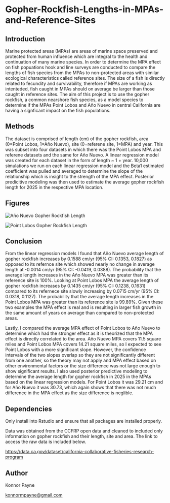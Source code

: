 # Gopher-Rockfish-Lengths-in-MPAs-and-Reference-Sites

## Introduction

Marine protected areas (MPAs) are areas of marine space preserved and protected from human influence which are integral to the health and continuation of many marine species. In order to determine the MPA effect on fish popuations hook and line surveys are conducted to compare the lengths of fish species from the MPAs to non-protected areas with similar ecological characteristics called reference sites. The size of a fish is directly related to fecundity and survivability, therefore if MPAs are working as intenteded, fish caught in MPAs should on average be larger than those caught in reference sites. The aim of this project is to use the gopher rockfish, a common nearshore fish species, as a model species to determine if the MPAs Point Lobos and Año Nuevo in central California are having a signficant impact on the fish populations. 

## Methods

The dataset is comprised of length (cm) of the gopher rockfish, area (0=Point Lobos, 1=Año Nuevo), site (0=referene site, 1=MPA) and year. This was subset into four datasets in which there was the Point Lobos MPA and referene datasets and the same for Año Nuevo. A linear regression model was created for each dataset in the form of length ~ 1 + year. 10,000 simulations we run on each linear regression model and the Beta1 estimated coefficient was pulled and averaged to determine the slope of the relationship which is insight to the strength of the MPA effect. Posterior predicitive modeling was then used to estimate the average gopher rockfish length for 2025 in the respective MPA location. 

## Figures 
![Año Nuevo Gopher Rockfish Length](https://github.com/user-attachments/assets/d831d410-3456-491e-b308-71d19deb5c34)

![Point Lobos Gopher Rockfish Length](https://github.com/user-attachments/assets/7057f92c-9363-464e-a48c-bbccd2d85d06)

## Conclusion 

From the linear regression models I found that Año Nuevo average length of gopher rockfish increases by 0.1588 cm/yr (95% CI: 0.1353, 0.1827) as opposed to its refernce site which showed nearly no change in average length at -0.0014 cm/yr (95% CI: -0.0419, 0.0388). The probability that the average length increases in the Año Nuevo MPA was greater than its reference site is 100%. Looking at Point Lobos MPA the average length of gopher rockfish increases by 0.1435 cm/yr (95% CI: 0.1238, 0.1631) compared to its refernece site slowly increasing by 0.0715 cm/yr (95% CI: 0.0318, 0.1127). The probability that the average length increases in the Point Lobos MPA was greater than its reference site is 99.89%. Given these two examples the MPA effect is real and is resulting in larger fish growth in the same amount of years on average than compared to non-protected areas. 

Lastly, I compared the average MPA effect of Point Lobos to Año Nuevo to determine which had the stronger effect as it is theorized that the MPA effect is directly correlated to the area. Año Nuevo MPA covers 11.5 square miles and Point Lobos MPA covers 14.21 square miles, so I expected to see Point Lobos with a more significant slope. However, the confidence intervals of the two slopes overlap so they are not significantly different from one another, so the theory may not apply and MPA effect based on other environmental factors or the size difference was not large enough to show significant results. I also used posterior predictive modeling to determine the average length for gopher rockfish in 2025 in the MPAs based on the linear regression models. For Point Lobos it was 29.21 cm and for Año Nuevo it was 30.73, which again shows that there was not much difference in the MPA effect as the size difference is neglible. 

## Dependencies

Only install into Rstudio and ensure that all packages are installed properly. 

Data was obtained from the CCFRP open data and cleaned to included only information on gopher rockfish and their length, site and area. The link to access the raw data is included below. 

https://data.ca.gov/dataset/california-collaborative-fisheries-research-program

## Author

Konnor Payne

konnormpayne@gmail.com
